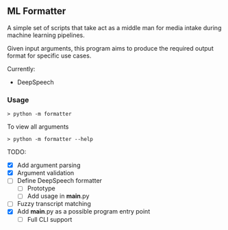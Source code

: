 ML Formatter
------------

A simple set of scripts that take act as a middle man for media 
intake during  machine learning pipelines. 

Given input arguments, this program aims to produce
the required output format for specific use cases. 

Currently:
 - DeepSpeech

### Usage

```shell
> python -m formatter
```

To view all arguments
```shell
> python -m formatter --help
```

TODO:
 - [x] Add argument parsing
 - [x] Argument validation
 - [ ] Define DeepSpeech formatter
   - [ ] Prototype
   - [ ] Add usage in __main__.py
 - [ ] Fuzzy transcript matching
 - [x] Add __main__.py as a possible program entry point
   - [ ] Full CLI support